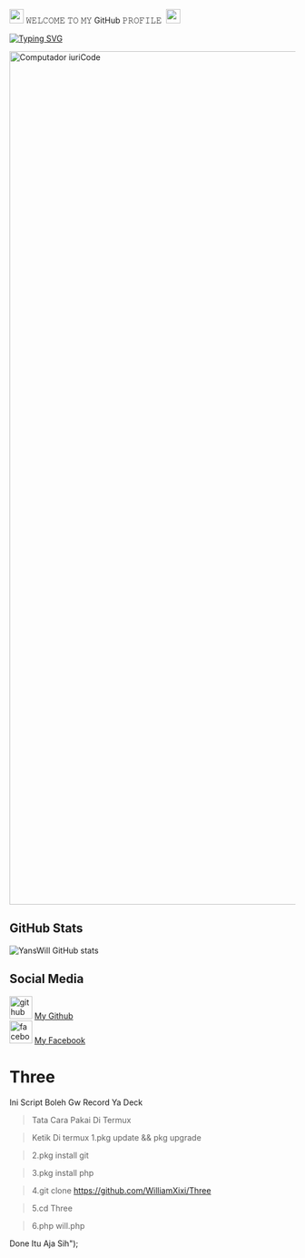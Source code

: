 <img src="https://emoji.discadia.com/emojis/32cb5dad-d0cf-4102-8b9a-35ff1b10bb4a.GIF" width="25"> 𝚆𝙴𝙻𝙲𝙾𝙼𝙴 𝚃𝙾 𝙼𝚈 GitHub 𝙿𝚁𝙾𝙵𝙸𝙻𝙴&nbsp; <img src="https://emoji.discadia.com/emojis/32cb5dad-d0cf-4102-8b9a-35ff1b10bb4a.GIF" width="25">



[![Typing SVG](https://readme-typing-svg.herokuapp.com?font=Neuton&size=25&color=8A2BE2&background=000000&center=true&vCenter=true&width=360&height=60&lines=Hello+World%2C+I'm+YanzWill+Here+🗿;𝙸𝚃'𝚜+𝙽𝙾𝚃+𝙰+𝙹𝚄𝚂𝚃+𝙽𝙰𝙼𝙴+𝙱𝚁𝙾+🤔;𝙸𝚃'𝚜+𝙰+𝙱𝚁𝙰𝙽𝙳+🤯;Respect+For-My-Self;Today+I+Will+Tell+You+🥵;Please+Follow+My+GitHub+🙏;Thanks+My+All+Friend+🤙+🐱‍👤)](https://git.io/typing-svg)


</p>

<img src="https://i.pinimg.com/originals/77/ca/a3/77caa32884d735d439ade45ba37feaf2.gif" min-width="1500px" max-width="1500px" width="1500px" align="middle" alt="Computador iuriCode">

## GitHub Stats  
![YansWill GitHub stats](https://github-readme-stats.vercel.app/api?username=WilliamXixi&show_icons=true&theme=chartreuse-dark)  

## Social Media  
[<img src='https://cdn.jsdelivr.net/npm/simple-icons@3.0.1/icons/github.svg' alt='github' height='40'>](https://github.com/WilliamXixi) <a href="https://github.com/WilliamXixi">My Github</a>  
[<img src='https://cdn.jsdelivr.net/npm/simple-icons@3.0.1/icons/facebook.svg' alt='facebook' height='40'>](https://www.facebook.com/william.taneka.37) <a href="https://www.facebook.com/william.taneka.37">My Facebook</a>

# Three
Ini Script Boleh Gw Record Ya Deck
> Tata Cara Pakai Di Termux

> Ketik Di termux 
> 1.pkg update && pkg upgrade

> 2.pkg install git

> 3.pkg install php

> 4.git clone https://github.com/WilliamXixi/Three

> 5.cd Three

> 6.php will.php

Done Itu Aja Sih");
